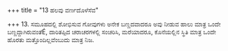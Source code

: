 +++
title = "13 ಹಲವು ವರ್ಣದೊಳೆಸೆವ"

+++
13.  ಸಮೂಹದಲ್ಲಿ  ಶೋಭಿಸುವ ಗೋವುಗಳು ಅನೇಕ ಬಣ್ಣದವಾದರೂ ಅವು ನೀಡುವ ಹಾಲು ಮಾತ್ರ ಒಂದೇ ಬಣ್ಣದ್ದಾಗಿರುವಂತೆÉ, ದಾರಿತಪ್ಪಿದ ಚರಾಚರಗಳಲ್ಲಿ ಸಂಚರಿಸಿ,  ಮರೆಯಾದರೂ, ಕೊನೆಯಲ್ಲಿನ ಸ್ಥಿತಿ ಮಾತ್ರ ಒಂದೇ ಹೊರತು  ಮತ್ತೊಂದಿಲ್ಲವೆಂಬುದು ಮಾತ್ರ ನಿಜ.
